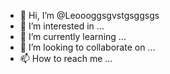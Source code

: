 - 👋 Hi, I’m @Leoooggsgvstgsggsgs
- 👀 I’m interested in ...
- 🌱 I’m currently learning ...
- 💞️ I’m looking to collaborate on ...
- 📫 How to reach me ...

<!---
Leoooggsgvstgsggsgs/Leoooggsgvstgsggsgs is a ✨ special ✨ repository because its `README.md` (this file) appears on your GitHub profile.
You can click the Preview link to take a look at your changes.
--->
